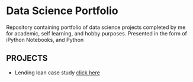 # Data Science Portfolio
Repository containing portfolio of data science projects completed by me for academic, self learning, and hobby purposes. Presented in the form of iPython Notebooks, and Python
## PROJECTS
* Lending loan case study [click here](https://github.com/lasnausman/Portfolio/blob/master/Loan%20Lending%20case%20study-%20Analysis/Lending%20Loan.ipynb)

